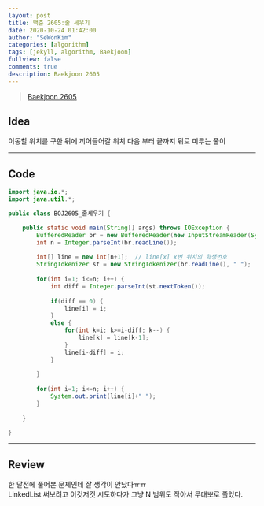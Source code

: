 ```yaml
---
layout: post
title: 백준 2605:줄 세우기
date: 2020-10-24 01:42:00
author: "SeWonKim"
categories: [algorithm]
tags: [jekyll, algorithm, Baekjoon]
fullview: false
comments: true
description: Baekjoon 2605
---
```


> [Baekjoon 2605](https://www.acmicpc.net/problem/2605)

## Idea

이동할 위치를 구한 뒤에 끼어들어갈 위치 다음 부터 끝까지 뒤로 미루는 풀이

---

## Code

```java
import java.io.*;
import java.util.*;

public class BOJ2605_줄세우기 {

	public static void main(String[] args) throws IOException {
		BufferedReader br = new BufferedReader(new InputStreamReader(System.in));
		int n = Integer.parseInt(br.readLine());
		
		int[] line = new int[n+1];	// line[x] x번 위치의 학생번호
		StringTokenizer st = new StringTokenizer(br.readLine(), " ");
		
		for(int i=1; i<=n; i++) {
			int diff = Integer.parseInt(st.nextToken());
			
			if(diff == 0) {
				line[i] = i;
			}
			else {
				for(int k=i; k>=i-diff; k--) {
					line[k] = line[k-1];
				}
				line[i-diff] = i;
			}
			
		}
		
		for(int i=1; i<=n; i++) {
			System.out.print(line[i]+" ");
		}
		
	}

}

```

---

## Review

한 달전에 풀어본 문제인데 잘 생각이 안났다ㅠㅠ     
LinkedList 써보려고 이것저것 시도하다가 그냥 N 범위도 작아서 무대뽀로 풀었다.
